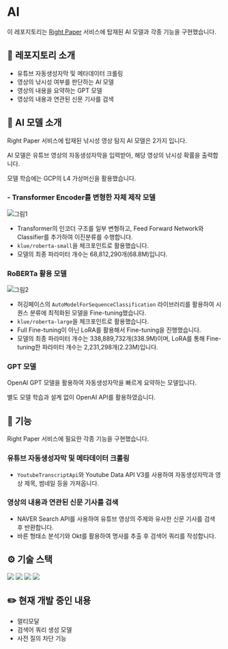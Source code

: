 # AI 

이 레포지토리는 [Right Paper](https://right-paper.vercel.app/) 서비스에 탑재된 AI 모델과 각종 기능을 구현했습니다.



## 🌟 레포지토리 소개
- 유튜브 자동생성자막 및 메타데이터 크롤링
- 영상의 낚시성 여부를 판단하는 AI 모델
- 영상의 내용을 요약하는 GPT 모델
- 영상의 내용과 연관된 신문 기사를 검색

## 🤖 AI 모델 소개
Right Paper 서비스에 탑재된 낚시성 영상 탐지 AI 모델은 2가지 입니다.

AI 모델은 유튜브 영상의 자동생성자막을 입력받아, 해당 영상의 낚시성 확률을 출력합니다.

모델 학습에는 GCP의 L4 가상머신을 활용했습니다.

### - Transformer Encoder를 변형한 자체 제작 모델
![그림1](https://github.com/user-attachments/assets/dc04b8db-2ac5-4633-bbe1-9179daf4c768)
- Transformer의 인코더 구조를 일부 변형하고, Feed Forward Network와 Classifier를 추가하여 이진분류를 수행합니다.
- ```klue/roberta-small```을 체크포인트로 활용했습니다.
- 모델의 최종 파라미터 개수는 68,812,290개(68.8M)입니다.

### RoBERTa 활용 모델
![그림2](https://github.com/user-attachments/assets/becf07b7-f154-4971-85c1-69f34358bc43)
- 허깅페이스의 ```AutoModelForSequenceClassification``` 라이브러리를 활용하여 시퀀스 분류에 최적화된 모델을 Fine-tuning했습니다.
- ```klue/roberta-large```을 체크포인트로 활용했습니다.
- Full Fine-tuning이 아닌 LoRA를 활용해서 Fine-tuning을 진행했습니다.
- 모델의 최종 파라미터 개수는 338,889,732개(338.9M)이며, LoRA를 통해 Fine-tuning한 파라미터 개수는 2,231,298개(2.23M)입니다.

### GPT 모델
OpenAI GPT 모델을 활용하여 자동생성자막을 빠르게 요약하는 모델입니다.

별도 모델 학습과 설계 없이 OpenAI API를 활용하였습니다.

## 📠 기능
Right Paper 서비스에 필요한 각종 기능을 구현했습니다.

### 유튜브 자동생성자막 및 메타데이터 크롤링
- ```YoutubeTranscriptApi```와 Youtube Data API V3를 사용하여 자동생성자막과 영상 제목, 썸네일 등을 가져옵니다.

### 영상의 내용과 연관된 신문 기사를 검색
- NAVER Search API를 사용하여 유튜브 영상의 주제와 유사한 신문 기사를 검색 후 반환합니다.
- 바른 형태소 분석기와 Okt를 활용하여 명사를 추출 후 검색어 쿼리를 작성합니다.

## ⚙️ 기술 스택
<img src="https://img.shields.io/badge/Python-3776AB?style=for-the-badge&logo=Python&logoColor=white"> <img src="https://img.shields.io/badge/jupyter-F37626?style=for-the-badge&logo=jupyter&logoColor=white"> <img src="https://img.shields.io/badge/PyTorch-EE4C2C?style=for-the-badge&logo=PyTorch&logoColor=white"> <img src="https://img.shields.io/badge/googlecloud-F9AB00?style=for-the-badge&logo=googlecloud&logoColor=white"> 

## ✏️ 현재 개발 중인 내용
- 멀티모달
- 검색어 쿼리 생성 모델
- 사전 질의 차단 기능





